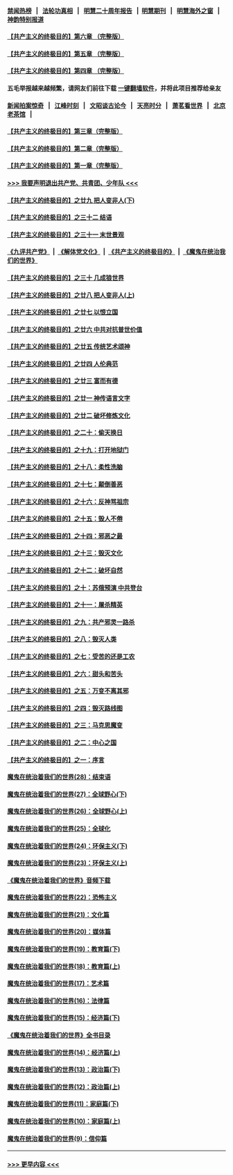 #### [禁闻热榜](热点新闻.md?=0)  &nbsp;&nbsp;|&nbsp;&nbsp; [法轮功真相](https://github.com/gfw-breaker/truth/blob/master/README.md?=0) &nbsp;&nbsp;|&nbsp;&nbsp; [明慧二十周年报告](https://github.com/gfw-breaker/mh-reports/blob/master/README.md?=0) &nbsp;&nbsp;|&nbsp;&nbsp;[明慧期刊](https://github.com/gfw-breaker/mh-qikan) &nbsp;&nbsp;|&nbsp;&nbsp; [明慧海外之窗](https://github.com/gfw-breaker/mh-news/blob/master/README.md?=0) &nbsp;&nbsp;|&nbsp;&nbsp; [神韵特别报道](https://github.com/gfw-breaker/mh-news/blob/master/shenyun.md?=0)
#### [【共产主义的终极目的】第六章 （完整版）](../pages/nsc422/n11428913.md?t=03111102) 
#### [【共产主义的终极目的】第五章 （完整版）](../pages/nsc422/n11428912.md?t=03111102) 
#### [【共产主义的终极目的】第四章 （完整版）](../pages/nsc422/n11428907.md?t=03111102) 
#### 五毛举报越来越频繁，请网友们前往下载 [一键翻墙软件](https://github.com/gfw-breaker/ssr-accounts)，并将此项目推荐给亲友
#### [新闻拍案惊奇](https://github.com/gfw-breaker/banned-news/blob/master/pages/link4.md) &nbsp;&nbsp;|&nbsp;&nbsp; [江峰时刻](https://github.com/gfw-breaker/banned-news/blob/master/pages/link4.md) &nbsp;&nbsp;|&nbsp;&nbsp; [文昭谈古论今](https://github.com/gfw-breaker/banned-news/blob/master/pages/link4.md) &nbsp;&nbsp;|&nbsp;&nbsp; [天亮时分](https://github.com/gfw-breaker/banned-news/blob/master/pages/link4.md) &nbsp;&nbsp;|&nbsp;&nbsp; [萧茗看世界](https://github.com/gfw-breaker/banned-news/blob/master/pages/link4.md) &nbsp;&nbsp;|&nbsp;&nbsp; [北京老茶馆](https://github.com/gfw-breaker/banned-news/blob/master/pages/link4.md) &nbsp;&nbsp;|&nbsp;&nbsp; 
#### [【共产主义的终极目的】第三章（完整版）](../pages/nsc422/n11428848.md?t=03111102) 
#### [【共产主义的终极目的】第二章（完整版）](../pages/nsc422/n11428831.md?t=03111102) 
#### [【共产主义的终极目的】第一章（完整版）](../pages/nsc422/n11417651.md?t=03111102) 
#### [>>> 我要声明退出共产党、共青团、少年队 <<<](https://github.com/begood0513/goodnews/blob/master/quit/letter.md) 
#### [【共产主义的终极目的】之廿九 把人变非人(下)](../pages/nsc422/n11344140.md?t=03111102) 
#### [【共产主义的终极目的】之三十二 结语](../pages/nsc422/n11360535.md?t=03111102) 
#### [【共产主义的终极目的】之三十一 末世景观](../pages/nsc422/n11351129.md?t=03111102) 
#### [《九评共产党》](https://github.com/begood0513/9ping.md/blob/master/README.md) &nbsp;|&nbsp; [《解体党文化》](../../../../jtdwh.md/blob/master/README.md)  &nbsp;|&nbsp; [《共产主义的终极目的》](../../../../gczydzjmd.md/blob/master/README.md) &nbsp;|&nbsp; [《魔鬼在统治我们的世界》](../../../../mgztzwmdsj.md/blob/master/README.md) 
#### [【共产主义的终极目的】之三十 几成狼世界](../pages/nsc422/n11348280.md?t=03111102) 
#### [【共产主义的终极目的】之廿八 把人变非人(上)](../pages/nsc422/n11340492.md?t=03111102) 
#### [【共产主义的终极目的】之廿七 以恨立国](../pages/nsc422/n11336944.md?t=03111102) 
#### [【共产主义的终极目的】之廿六 中共对抗普世价值](../pages/nsc422/n11324785.md?t=03111102) 
#### [【共产主义的终极目的】之廿五 传统艺术颂神](../pages/nsc422/n11296396.md?t=03111102) 
#### [【共产主义的终极目的】之廿四 人伦典范](../pages/nsc422/n11296397.md?t=03111102) 
#### [【共产主义的终极目的】之廿三 富而有德](../pages/nsc422/n11283598.md?t=03111102) 
#### [【共产主义的终极目的】之廿一 神传语言文字](../pages/nsc422/n11263265.md?t=03111102) 
#### [【共产主义的终极目的】之廿二 破坏修炼文化](../pages/nsc422/n11245728.md?t=03111102) 
#### [【共产主义的终极目的】之二十：偷天换日](../pages/nsc422/n11238846.md?t=03111102) 
#### [【共产主义的终极目的】之十九：打开地狱门](../pages/nsc422/n11206376.md?t=03111102) 
#### [【共产主义的终极目的】之十八：柔性洗脑](../pages/nsc422/n11199994.md?t=03111102) 
#### [【共产主义的终极目的】之十七：颠倒善恶](../pages/nsc422/n11179782.md?t=03111102) 
#### [【共产主义的终极目的】之十六：反神骂祖宗](../pages/nsc422/n11166798.md?t=03111102) 
#### [【共产主义的终极目的】之十五：毁人不倦](../pages/nsc422/n11166792.md?t=03111102) 
#### [【共产主义的终极目的】之十四：邪恶之最](../pages/nsc422/n11150249.md?t=03111102) 
#### [【共产主义的终极目的】之十三：毁灭文化](../pages/nsc422/n11135227.md?t=03111102) 
#### [【共产主义的终极目的】之十二：破坏自然](../pages/nsc422/n11135214.md?t=03111102) 
#### [【共产主义的终极目的】之十：苏俄预演 中共登台](../pages/nsc422/n11118424.md?t=03111102) 
#### [【共产主义的终极目的】之十一：屠杀精英](../pages/nsc422/n11118442.md?t=03111102) 
#### [【共产主义的终极目的】之九：共产邪灵一路杀](../pages/nsc422/n11114139.md?t=03111102) 
#### [【共产主义的终极目的】之八：毁灭人类](../pages/nsc422/n11108503.md?t=03111102) 
#### [【共产主义的终极目的】之七：受苦的还是工农](../pages/nsc422/n11101809.md?t=03111102) 
#### [【共产主义的终极目的】之六：甜头和苦头](../pages/nsc422/n11096971.md?t=03111102) 
#### [【共产主义的终极目的】之五：万变不离其邪](../pages/nsc422/n11091285.md?t=03111102) 
#### [【共产主义的终极目的】之四：毁灭路线图](../pages/nsc422/n11086284.md?t=03111102) 
#### [【共产主义的终极目的】之三：马克思魔变](../pages/nsc422/n11061941.md?t=03111102) 
#### [【共产主义的终极目的】之二：中心之国](../pages/nsc422/n11047728.md?t=03111102) 
#### [【共产主义的终极目的】之一：序言](../pages/nsc422/n11086077.md?t=03111102) 
#### [魔鬼在统治着我们的世界(28)：结束语](../pages/nsc422/n10936246.md?t=03111102) 
#### [魔鬼在统治着我们的世界(27)：全球野心(下)](../pages/nsc422/n10928319.md?t=03111102) 
#### [魔鬼在统治着我们的世界(26)：全球野心(上)](../pages/nsc422/n10900318.md?t=03111102) 
#### [魔鬼在统治着我们的世界(25)：全球化](../pages/nsc422/n10788205.md?t=03111102) 
#### [魔鬼在统治着我们的世界(24)：环保主义(下)](../pages/nsc422/n10695307.md?t=03111102) 
#### [魔鬼在统治着我们的世界(23)：环保主义(上)](../pages/nsc422/n10688613.md?t=03111102) 
#### [《魔鬼在统治着我们的世界》音频下载](../pages/nsc422/n10635553.md?t=03111102) 
#### [魔鬼在统治着我们的世界(22)：恐怖主义](../pages/nsc422/n10614727.md?t=03111102) 
#### [魔鬼在统治着我们的世界(21)：文化篇](../pages/nsc422/n10597706.md?t=03111102) 
#### [魔鬼在统治着我们的世界(20)：媒体篇](../pages/nsc422/n10586579.md?t=03111102) 
#### [魔鬼在统治着我们的世界(19)：教育篇(下)](../pages/nsc422/n10564808.md?t=03111102) 
#### [魔鬼在统治着我们的世界(18)：教育篇(上)](../pages/nsc422/n10526970.md?t=03111102) 
#### [魔鬼在统治着我们的世界(17)：艺术篇](../pages/nsc422/n10499093.md?t=03111102) 
#### [魔鬼在统治着我们的世界(16)：法律篇](../pages/nsc422/n10485969.md?t=03111102) 
#### [魔鬼在统治着我们的世界(15)：经济篇(下)](../pages/nsc422/n10469975.md?t=03111102) 
#### [《魔鬼在统治着我们的世界》全书目录](../pages/nsc422/n10464261.md?t=03111102) 
#### [魔鬼在统治着我们的世界(14)：经济篇(上)](../pages/nsc422/n10457370.md?t=03111102) 
#### [魔鬼在统治着我们的世界(13)：政治篇(下)](../pages/nsc422/n10448270.md?t=03111102) 
#### [魔鬼在统治着我们的世界(12)：政治篇(上)](../pages/nsc422/n10444576.md?t=03111102) 
#### [魔鬼在统治着我们的世界(11)：家庭篇(下)](../pages/nsc422/n10440961.md?t=03111102) 
#### [魔鬼在统治着我们的世界(10)：家庭篇(上)](../pages/nsc422/n10435448.md?t=03111102) 
#### [魔鬼在统治着我们的世界(9)：信仰篇](../pages/nsc422/n10432159.md?t=03111102) 

----
#### [ >>> 更早内容 <<< ](../indexes/nsc422-earlier.md)
